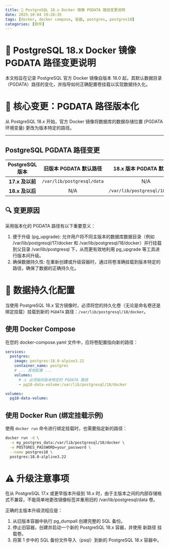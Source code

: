```yaml
---
title: 📝 PostgreSQL 18.x Docker 镜像 PGDATA 路径变更说明
date: 2025-10-04 19:28:35
tags: [docker, docker compose, 容器, postgres, postgres18]
categories: [软件]
---
```


# 📝 PostgreSQL 18.x Docker 镜像 PGDATA 路径变更说明

本文档旨在记录 PostgreSQL 官方 Docker 镜像自版本 18.0 起，其默认数据目录（PGDATA）路径的变化，并指导如何正确配置卷挂载以实现数据持久化。

# 🚀 核心变更：PGDATA 路径版本化

从 PostgreSQL 18.x 开始，官方 Docker 镜像将数据库的数据存储位置 (PGDATA 环境变量) 更改为版本特定的路径。

---

## PostgreSQL PGDATA 路径变更

| PostgreSQL 版本 |   旧版本 PGDATA 默认路径   |    18.x 版本 PGDATA 默认路径    |
| :-------------: | :------------------------: | :-----------------------------: |
| **17.x 及以前** | `/var/lib/postgresql/data` |               N/A               |
| **18.x 及以后** |            N/A             | `/var/lib/postgresql/18/docker` |

## 🔍 变更原因

采用版本化的 PGDATA 路径有以下重要意义：

1. 便于升级 (pg_upgrade): 允许用户将不同主版本的数据库数据目录（例如 /var/lib/postgresql/17/docker 和 /var/lib/postgresql/18/docker）并行挂载到父目录 /var/lib/postgresql 下，从而更有效地利用 pg_upgrade 等工具进行版本间升级。
2. 确保数据持久性: 在重新创建或升级容器时，通过将卷准确挂载到版本特定的路径，确保了数据的正确持久化。

# 💾 数据持久化配置

当使用 PostgreSQL 18.x 官方镜像时，必须将您的持久化卷（无论是命名卷还是绑定挂载）挂载到新的 `PGDATA` 路径：`/var/lib/postgresql/18/docker`。

## 使用 Docker Compose

在您的 docker-compose.yaml 文件中，应将卷配置指向新的路径：

```yaml
services:
  postgres:
    image: postgres:18.0-alpine3.22
    container_name: postgres
    # ... 其他配置 ...
    volumes:
      # ⚠️ 必须指向版本特定的 PGDATA 路径
      - pg18-data-volume:/var/lib/postgresql/18/docker

volumes:
  pg18-data-volume:
```

## 使用 Docker Run (绑定挂载示例)

使用 `docker run` 命令进行绑定挂载时，也需要指定新的路径：

```bash
docker run -d \
  -v my_postgres_data:/var/lib/postgresql/18/docker \
  -e POSTGRES_PASSWORD=your_password \
  --name postgres18 \
  postgres:18.0-alpline3.22
```

# ⚠️ 升级注意事项

在从 PostgreSQL 17.x 或更早版本升级到 18.x 时，由于主版本之间的内部存储格式不兼容，不能简单地更改镜像标签并重用旧的 /var/lib/postgresql/data 卷。

正确的主版本升级流程应是：

1. 从旧版本容器中执行 pg_dumpall 创建完整的 SQL 备份。
2. 停止旧容器，创建并启动一个新的 PostgreSQL 18.x 容器，并使用 新路径 挂载卷。
3. 将第 1 步中的 SQL 备份文件导入（psql）到新的 PostgreSQL 18.x 容器中。